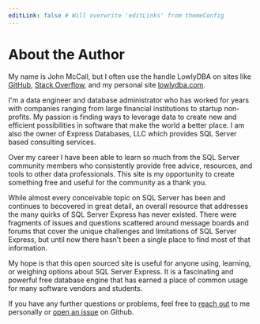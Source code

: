 ```yaml
---
editLink: false # Will overwrite 'editLinks' from themeConfig
---
```


# About the Author

My name is John McCall, but I often use the handle LowlyDBA on sites like [GitHub](http://github.com/lowlyDBA), [Stack Overflow](https://dba.stackexchange.com/users/45616/lowlydba), and my personal site
[lowlydba.com](http://www.lowlydba.com).

I'm a data engineer and database administrator who has worked for years with companies ranging from
large financial institutions to startup non-profits. My passion is finding ways
to leverage data to create new and efficient possibilities in software that
make the world a better place. I am also the owner of Express Databases, LLC which provides SQL Server based consulting services.

Over my career I have been able to learn so much from the SQL Server community members
who consistently provide free advice, resources, and tools to other data professionals.
This site is my opportunity to create something free and useful for the community as a
thank you.

While almost every conceivable topic on SQL Server has been and continues to becovered in great detail,
an overall resource that addresses the many quirks of SQL Server Express has never existed. There
were fragments of issues and questions scattered around message boards and forums that cover the unique challenges
and limitations of SQL Server Express, but until now
there hasn't been a single place to find most of that information.

My hope is that this open sourced site is useful for anyone using, learning, or weighing options about
SQL Server Express. It is a fascinating and powerful free database engine that has earned
a place of common usage for many software vendors and students. 

If you have any further questions or problems, feel free to [reach out](https://www.lowlydba.com/consulting/) to me personally
or [open an issue](https://github.com/LowlyDBA/expressdb/issues) on Github. 